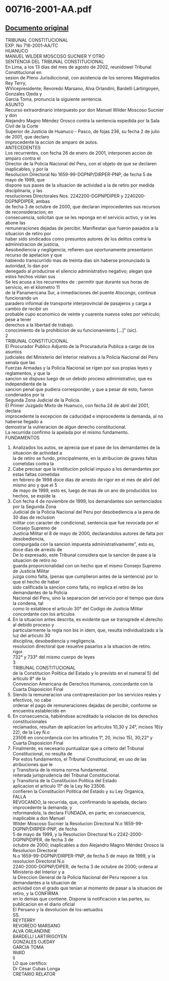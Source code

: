 
00716-2001-AA.pdf
=================
  
[Documento original](https://tc.gob.pe/jurisprudencia/2003/00716-2001-AA.pdf)  
---  
TRIBUNAL CONSTITUCIONAL  
EXP. No 716-2001-AA/TC  
HUANUCO  
MANUEL WILDER MOSCOSO SUCNIER Y OTRO  
SENTENCIA DEL TRIBUNAL CONSTITUCIONAL  
En Lima, a los 13 dias del mes de agosto de 2002, reunidowel Tribunal Constitucional en  
sesion de Pleno Jurisdiccional, con asistencia de los senores Magistrados Rey Terry,  
WVicepresidente; Revoredo Marsano, Alva Orlandini, Bardelli Lartirigoyen, Gonzales Ojeda y  
Garcia Toma, pronuncia la siguiente sentencia.  
ASUNTO  
Recurso extraordinario interpuesto por don Manuel Wilder Moscoso Sucnier y don  
Alejandro Magno Méndez Orosco contra la sentencia expedida por la Sala Civil de la Corte  
Superior de Justicia de Huanuco - Pasco, de fojas 236, su fecha 2 de julio de 2001, que declaro  
improcedente la accion de amparo de autos.  
ANTECEDENTES  
Los recurrentes, con fecha 26 de enero de 2001, interponen accion de amparo contra el  
Director de la Policia Nacional del Peru, con el objeto de que se declaren inaplicables, y por la  
Resolucion Directoral No 1659-99-DGPNP/DIRPER-PNP, de fecha 5 de mayo de 1999, que  
dispone sus pases de la situacion de actividad a la de retiro por medida disciplinaria, y las  
resoluciones Directorales Nos. 2242200-DGPNPDIPER y 2240200-DGPNPDIPER, ambas  
de fecha 3 de octubre de 2000, que declaran improcedentes sus recursos de reconsideracion; en  
consecuencia, solicitan que se les reponga en el servicio activo, y se les abone las  
remuneraciones dejadas de percibir. Manifiestan que fueron pasados a la situacion de retiro por  
haber sido sindicados como presuntos autores de los delitos contra la administracion de justicia,  
Aesobediencia y negligencia; refieren que oportunamente presentaron recurso de apelacion y que  
habiendo transcurrido mas de treinta dias sin haberse pronunciado la autoridad, lo dan por  
denegado al producirse el silencio administrativo negativo; alegan que estos hechos violan sus  
Se les acusa a los recurrentes de : permitir que durante sus horas de servicio, en el kilometro 11  
de la Panamericana Sur, a inmediaciones del puente Atocongo, continue funcionando un  
paradero informal de transporte interprovincial de pasajeros y carga a cambio de recibir un  
probable cupo economico de veinte y cuarenta nuevos soles por vehiculo; pese a tener  
derechos a la libertad de trabajo.  
conocimiento de la prohibicion de su funcionamiento [...]" (sic).  
2  
TRIBUNAL CONSTITUCIONAL  
El Procurador Publico Adjunto de la Procuraduria Publica a cargo de los asuntos  
judiciales del Ministerio del Interior relativos a la Policia Nacional del Peru senala que las  
Fuerzas Armadas y la Policia Nacional se rigen por sus propias leyes y reglamentos, y que la  
sancion se dispuso luego de un debido proceso administrativo, que es independiente de la  
sancion penal que pudiera corresponder, y que a pesar de esto, fueron condenados por la  
Segunda Zona Judicial de la Policia.  
El Primer Juzgado Mixto de Huanuco, con fecha 24 de abril del 2001, declara  
improcedente la excepcion de caducidad e improcedente la demanda, al no haberse llegado a  
demostrar la vulneracion de algun derecho constitucional.  
La recurrida confirmo la apelada por el mismo fundamento.  
FUNDAMENTOS  
1. Analizados los autos, se aprecia que el pase de los demandantes de la situacion de actividad a  
la de retiro se fundo, principalmente, en la atribucion de graves faltas cometidas contra la  
2. Cabe precisar que la institucion policial impuso a los demandantes por estas faltas cometidas  
en febrero de 1998 doce dias de arresto de rigor en el mes de abril del mismo ano y que el 5  
de mayo de 1999, esto es, luego de mas de un ano de producidos los hechos, se expide la  
3. Con fecha 4 de noviembre de 1999, los demandantes son sentenciados por la Segunda Zona  
Judicial de la Policia Nacional del Peru por desobediencia a la pena de 30 dias de reclusion  
militar con caracter de condicional, sentencia que fue revocada por el Consejo Supremo de  
Justicia Militar el 8 de mayo de 2000, declarandolos autores de falta por desobediencia,  
compurgada con la sancion impuesta administrativamente", esto es, doce dias de arresto de  
De lo expresado, este Tribunal considera que la sancion de pase a la situacion de retiro no  
guarda proporcionalidad con un hecho que el mismo Consejo Supremo de Justicia Militar  
juzga como falta, (penas que cumplieron antes de la sentencia) por lo que el hecho de haber  
sido calificada la sancion como falta, no implica el retiro de los demandantes de la Policia  
Nacional del Peru, sino la separacion del servicio por el tiempo que dura la condena, tal  
como lo establece el articulo 30° del Codigo de Justicia Militar concordante con los articulos  
5. En la situacion antes descrita, es evidente que se transgrede el derecho al debido proceso y  
particularmente la regla non bis in idem, que, resulta individualizado a la luz del articulo 30  
disciplina, desobediencia y negligencia.  
resolucion directoral que resuelve pasarlos a la situacion de retiro.  
rigor.  
732° y 733° del mismo cuerpo de leyes  
3  
TRIBUNAL CONSTITUCIONAL  
de la Constitucion Politica del Estado y lo previsto en el numeral 5) del articulo 8° de la  
Convencion Americana de Derechos Humanos, concordante con la Cuarta Disposicion Final  
6. Siendo la remuneracion una contraprestacion por los servicios reales y efectivos, no cabe  
ordenar el pago de remuneraciones dejadas de percibir, conforme se encuentra establecido en  
7. En consecuencia, habiéndose acreditado la violacion de los derechos constitucionales  
reclamados, resultan de aplicacion los articulos 10,30 y 24°, incisos 16)y 22), de la Ley N.o  
23506 en concordancia con los articulos 1°, 20, inciso 15), 30,22° y Cuarta Disposicion Final  
8. Finalmente, es necesario puntualizar que a criterio del Tribunal Constitucional, no resulta de  
Por estos fundamentos, el Tribunal Constitucional, en uso de las atribuciones que le  
y Transitoria de la misma norma fundamental.  
reiterada jurisprudencia del Tribunal Constitucional.  
y Transitoria de la Constitucion Politica del Estado  
aplicacion el articulo 11° de la Ley No 23506.  
confieren la Constitucion Politica del Estado y su Ley Organica,  
FALLA  
REVOCANDO, la recurrida, que, confirmando la apelada, declaro improcedente la demanda; y  
reformandola, la declara FUNDADA, en parte; en consecuencia, inaplicable a don Manuel  
Wilder Moscoso Sucnier la Resolucion Directoral N.o 1659-99-DGPNP/DIRPER-PNP, de fecha  
5 de mayo de 1999, y la Resolucion Directoral N.o 2242-2000-DGPNPIDIPER, de fecha 3 de  
octubre de 2000; inaplicables a don Alejandro Magno Méndez Orosco la Resolucion Directoral  
N.o 1659-99-DGPNP/DIRPER-PNP, de fecha 5 de mayo de 1999, y la resolucion Directoral N.o  
2240-2000-DGPNP/DIPER, de fecha 3 de octubre de 2000; ordena al Ministerio del Interior y a  
la Direccion General de la Policia Nacional del Peru reponer a los demandantes a la situacion de  
actividad con el grado que tenian al momento de pasar a la situacion de retiro, y la CONFIRMA  
en lo demas que contiene. Dispone la notificacion a las partes, su publicacion en el diario oficial  
El Peruano y la devolucion de los-aetuados  
SS.  
REYTERRY  
REVOREDO MARSANO  
ALVA ORLANDINE  
BARDELLI LARTIRIGOYEN  
GONZALES OJEDAY  
GARCIA TOMA  
WdllD  
ll  
LO que certifico:  
Dr César Cubas Longa  
CRETARIO RELATOR